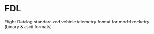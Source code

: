 # FDL
Flight Datalog standardized vehicle telemetry format for model rocketry (binary &amp; ascii formats)
